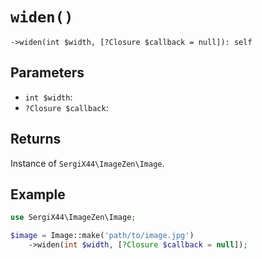 # `widen()`

```
->widen(int $width, [?Closure $callback = null]): self
```
## Parameters

- `int $width`: 
- `?Closure $callback`: 


## Returns

Instance of `SergiX44\ImageZen\Image`.

## Example

```php
use SergiX44\ImageZen\Image;

$image = Image::make('path/to/image.jpg')
    ->widen(int $width, [?Closure $callback = null]);

```
